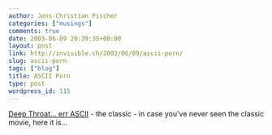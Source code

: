 ```yaml
---
author: Jens-Christian Fischer
categories: ["musings"]
comments: true
date: 2003-06-09 20:39:35+00:00
layout: post
link: http://invisible.ch/2003/06/09/ascii-porn/
slug: ascii-porn
tags: ["blog"]
title: ASCII Porn
type: post
wordpress_id: 115
---
```


[Deep Throat... err ASCII](http://www1.zkm.de/~wvdc/ascii/java/) - the classic - in case you've never seen the classic movie, here it is...

